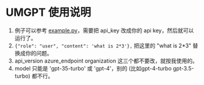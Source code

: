 # UMGPT 使用说明

1. 例子可以参考 [example.py](example.py)，需要把 api_key 改成你的 api key，然后就可以运行了。
2. `{"role": "user", "content": 'what is 2*3'},` 把这里的 "what is 2*3" 替换成你的问题。
3. api_version azure_endpoint organization 这三个都不要改，就按我使用的。
4. model 只能是 'gpt-35-turbo' 或 'gpt-4'，别的 (比如gpt-4-turbo gpt-3.5-turbo) 都不行。

